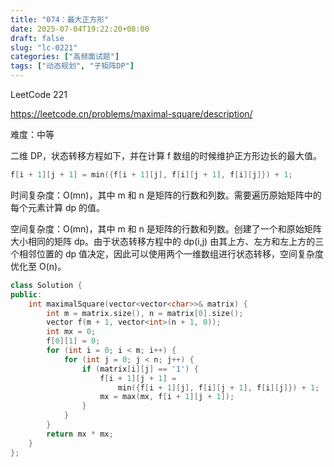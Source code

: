 ```yaml
---
title: "074：最大正方形"
date: 2025-07-04T19:22:20+08:00
draft: false
slug: "lc-0221"
categories: ["高频面试题"]
tags: ["动态规划", "子矩阵DP"]
---
```


LeetCode 221

https://leetcode.cn/problems/maximal-square/description/

难度：中等

二维 DP，状态转移方程如下，并在计算 f 数组的时候维护正方形边长的最大值。

```cpp
f[i + 1][j + 1] = min({f[i + 1][j], f[i][j + 1], f[i][j]}) + 1;
```

时间复杂度：O(mn)，其中 m 和 n 是矩阵的行数和列数。需要遍历原始矩阵中的每个元素计算 dp 的值。

空间复杂度：O(mn)，其中 m 和 n 是矩阵的行数和列数。创建了一个和原始矩阵大小相同的矩阵 dp。由于状态转移方程中的 dp(i,j) 由其上方、左方和左上方的三个相邻位置的 dp 值决定，因此可以使用两个一维数组进行状态转移，空间复杂度优化至 O(n)。

<!--more-->

```cpp
class Solution {
public:
    int maximalSquare(vector<vector<char>>& matrix) {
        int m = matrix.size(), n = matrix[0].size();
        vector f(m + 1, vector<int>(n + 1, 0));
        int mx = 0;
        f[0][1] = 0;
        for (int i = 0; i < m; i++) {
            for (int j = 0; j < n; j++) {
                if (matrix[i][j] == '1') {
                    f[i + 1][j + 1] =
                        min({f[i + 1][j], f[i][j + 1], f[i][j]}) + 1;
                    mx = max(mx, f[i + 1][j + 1]);
                }
            }
        }
        return mx * mx;
    }
};
```
